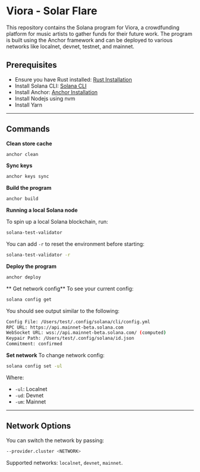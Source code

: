 
# Viora - Solar Flare

This repository contains the Solana program for Viora, a crowdfunding platform for music artists to gather funds for their future work. The program is built using the Anchor framework and can be deployed to various networks like localnet, devnet, testnet, and mainnet.

## Prerequisites
- Ensure you have Rust installed: [Rust Installation](https://www.rust-lang.org/tools/install)
- Install Solana CLI: [Solana CLI](https://docs.solana.com/cli/install-solana-cli-tools)
- Install Anchor: [Anchor Installation](https://book.anchor-lang.com/chapter_2/installation.html)
- Install Nodejs using nvm
- Install Yarn
---

## Commands

**Clean store cache**

```bash
anchor clean
```

**Sync keys**

```bash
anchor keys sync
```

**Build the program**

```bash
anchor build
```

**Running a local Solana node**

To spin up a local Solana blockchain, run:

```bash
solana-test-validator
```

You can add `-r` to reset the environment before starting:

```bash
solana-test-validator -r
```

**Deploy the program**

```bash
anchor deploy
```
** Get network config**
To see your current config:
```bash
solana config get
```
You should see output similar to the following:
```bash
Config File: /Users/test/.config/solana/cli/config.yml
RPC URL: https://api.mainnet-beta.solana.com
WebSocket URL: wss://api.mainnet-beta.solana.com/ (computed)
Keypair Path: /Users/test/.config/solana/id.json
Commitment: confirmed
```
**Set network**
To change network config:
```bash
solana config set -ul
```

Where:
- `-ul`: Localnet
- `-ud`: Devnet
- `-um`: Mainnet

---

## Network Options

You can switch the network by passing:

```bash
--provider.cluster <NETWORK>
```

Supported networks: `localnet`, `devnet`, `mainnet`.
